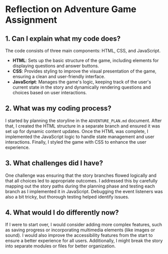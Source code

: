# Reflection on Adventure Game Assignment

## 1. Can I explain what my code does?
The code consists of three main components: HTML, CSS, and JavaScript. 
- **HTML**: Sets up the basic structure of the game, including elements for displaying questions and answer buttons.
- **CSS**: Provides styling to improve the visual presentation of the game, ensuring a clean and user-friendly interface.
- **JavaScript**: Manages the game's logic, keeping track of the user's current state in the story and dynamically rendering questions and choices based on user interactions.

## 2. What was my coding process?
I started by planning the storyline in the `ADVENTURE_PLAN.md` document. After that, I created the HTML structure in a separate branch and ensured it was set up for dynamic content updates. Once the HTML was complete, I implemented the JavaScript logic to handle state management and user interactions. Finally, I styled the game with CSS to enhance the user experience.

## 3. What challenges did I have?
One challenge was ensuring that the story branches flowed logically and that all choices led to appropriate outcomes. I addressed this by carefully mapping out the story paths during the planning phase and testing each branch as I implemented it in JavaScript. Debugging the event listeners was also a bit tricky, but thorough testing helped identify issues.

## 4. What would I do differently now?
If I were to start over, I would consider adding more complex features, such as saving progress or incorporating multimedia elements (like images or sound). I would also improve the accessibility features from the start to ensure a better experience for all users. Additionally, I might break the story into separate modules or files for better organization.
